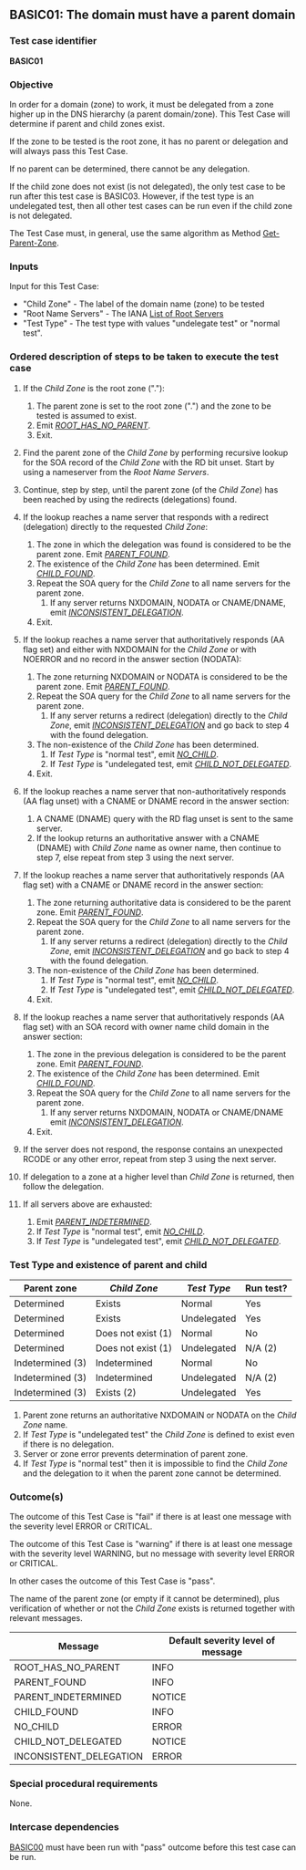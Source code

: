 ## BASIC01: The domain must have a parent domain

### Test case identifier
**BASIC01**

### Objective

In order for a domain (zone) to work, it must be delegated from a 
zone higher up in the DNS hierarchy (a parent domain/zone). 
This Test Case will determine if parent and child zones exist.

If the zone to be tested is the root zone, it has no parent or
delegation and will always pass this Test Case.

If no parent can be determined, there cannot be any delegation.

If the child zone does not exist (is not delegated), the only 
test case to be run after this test case is BASIC03. However, 
if the test type is an undelegated test, then all other test cases 
can be run even if the child zone is not delegated.

The Test Case must, in general, use the same algorithm as Method
[Get-Parent-Zone].

### Inputs

Input for this Test Case:
* "Child Zone" - The label of the domain name (zone) to be tested
* "Root Name Servers" - The IANA [List of Root Servers] 
* "Test Type" - The test type with values "undelegate test" or "normal test".

### Ordered description of steps to be taken to execute the test case

1. If the *Child Zone* is the root zone ("."):
   1. The parent zone is set to the root zone (".") and the zone to be 
      tested is assumed to exist. 
   2. Emit *[ROOT_HAS_NO_PARENT]*.
   3. Exit.

2. Find the parent zone of the *Child Zone* by performing recursive 
   lookup for the SOA record of the *Child Zone* with the RD bit unset.
   Start by using a nameserver from the *Root Name Servers*.

3. Continue, step by step, until the parent zone (of the *Child Zone*) has 
   been reached by using the redirects (delegations) found.

4. If the lookup reaches a name server that responds with a redirect 
   (delegation) directly to the requested *Child Zone*:
   1. The zone in which the delegation was found is considered to be the 
      parent zone. Emit *[PARENT_FOUND]*.
   2. The existence of the *Child Zone* has been determined. Emit 
      *[CHILD_FOUND]*.
   3. Repeat the SOA query for the *Child Zone* to all name servers for 
      the parent zone.
      1. If any server returns NXDOMAIN, NODATA or CNAME/DNAME, 
      	 emit *[INCONSISTENT_DELEGATION]*. 
   4. Exit.

5. If the lookup reaches a name server that authoritatively responds
   (AA flag set) and either with NXDOMAIN for the *Child Zone* or
   with NOERROR and no record in the answer section (NODATA): 
   1. The zone returning NXDOMAIN or NODATA is considered to be the parent 
      zone. Emit *[PARENT_FOUND]*.
   2. Repeat the SOA query for the *Child Zone* to all name servers for the
      parent zone.
      1. If any server returns a redirect (delegation) directly to the *Child
      	 Zone*, emit *[INCONSISTENT_DELEGATION]* and go back to step 4 with 
      	 the found delegation.
   3. The non-existence of the *Child Zone* has been determined. 
      1. If *Test Type* is "normal test", emit *[NO_CHILD]*.
      2. If *Test Type* is "undelegated test, emit *[CHILD_NOT_DELEGATED]*.
   4. Exit.

6. If the lookup reaches a name server that non-authoritatively responds
   (AA flag unset) with a CNAME or DNAME record in the answer section:
   1. A CNAME (DNAME) query with the RD flag unset is sent to the same server.
   2. If the lookup returns an authoritative answer with a CNAME (DNAME) with
      *Child Zone* name as owner name, then continue to step 7, else repeat 
      from step 3 using the next server. 

7. If the lookup reaches a name server that authoritatively responds
   (AA flag set) with a CNAME or DNAME record in the answer section:
   1. The zone returning authoritative data is considered to be the parent zone. 
      Emit *[PARENT_FOUND]*.
   2. Repeat the SOA query for the *Child Zone* to all name servers for the
      parent zone.
      1. If any server returns a redirect (delegation) directly to the *Child
      	 Zone*, emit *[INCONSISTENT_DELEGATION]* and go back to step 4 with 
      	 the found delegation.
   3. The non-existence of the *Child Zone* has been determined. 
      1. If *Test Type* is "normal test", emit *[NO_CHILD]*. 
      2. If *Test Type* is "undelegated test", emit *[CHILD_NOT_DELEGATED]*.
   4. Exit.

8. If the lookup reaches a name server that authoritatively responds
   (AA flag set) with an SOA record with owner name child domain in the 
   answer section:
   1. The zone in the previous delegation is considered to be the parent 
      zone. Emit *[PARENT_FOUND]*.
   2. The existence of the *Child Zone* has been determined. Emit
      *[CHILD_FOUND]*.
   3. Repeat the SOA query for the *Child Zone* to all name servers for the
      parent zone.
      1. If any server returns NXDOMAIN, NODATA or CNAME/DNAME emit 
      	 *[INCONSISTENT_DELEGATION]*.
   4. Exit.

9. If the server does not respond, the response contains an unexpected RCODE or
    any other error, repeat from step 3 using the next server. 

10. If delegation to a zone at a higher level than *Child Zone* is returned, 
    then follow the delegation.

11. If all servers above are exhausted: 
    1. Emit *[PARENT_INDETERMINED]*.
    1. If *Test Type* is "normal test", emit *[NO_CHILD]*.
    2. If *Test Type* is "undelegated test", emit *[CHILD_NOT_DELEGATED]*.

### Test Type and existence of parent and child 

Parent zone     | *Child Zone*       | *Test Type* | Run test?
----------------|--------------------|-------------|---------------------
Determined      | Exists             | Normal      | Yes
Determined      | Exists             | Undelegated | Yes
Determined      | Does not exist (1) | Normal      | No
Determined      | Does not exist (1) | Undelegated | N/A (2)
Indetermined (3)| Indetermined       | Normal      | No
Indetermined (3)| Indetermined       | Undelegated | N/A (2)
Indetermined (3)| Exists (2)         | Undelegated | Yes

1. Parent zone returns an authoritative NXDOMAIN or NODATA on the 
   *Child Zone* name.
2. If *Test Type* is "undelegated test" the *Child Zone* is
   defined to exist even if there is no delegation.
3. Server or zone error prevents determination of parent zone.
4. If *Test Type* is "normal test" then it is impossible to find the *Child Zone*
   and the delegation to it when the parent zone cannot be determined.

### Outcome(s)

The outcome of this Test Case is "fail" if there is at least one message 
with the severity level ERROR or CRITICAL.

The outcome of this Test Case is "warning" if there is at least one 
message with the severity level WARNING, but no message with severity level 
ERROR or CRITICAL.

In other cases the outcome of this Test Case is "pass".

The name of the parent zone (or empty if it cannot be determined), plus
verification of whether or not the *Child Zone* exists is returned together 
with relevant messages.

Message                        |Default severity level of message
-------------------------------|----------------------------------------------
ROOT_HAS_NO_PARENT             |INFO
PARENT_FOUND                   |INFO
PARENT_INDETERMINED            |NOTICE
CHILD_FOUND                    |INFO
NO_CHILD                       |ERROR
CHILD_NOT_DELEGATED            |NOTICE
INCONSISTENT_DELEGATION        |ERROR

### Special procedural requirements

None.

### Intercase dependencies

[BASIC00] must have been run with "pass" outcome before this test case
can be run.



[List of Root Servers]: https://www.iana.org/domains/root/servers

[BASIC00]: basic00.md

[BASIC03]: basic03.md

[ROOT_HAS_NO_PARENT]: #outcomes

[PARENT_FOUND]: #outcomes

[PARENT_INDETERMINED]: #outcomes

[UNDEL_AND_PARENT_INDETERMINED]: #outcomes

[CHILD_FOUND]: #outcomes

[NO_CHILD]: #outcomes

[CHILD_NOT_DELEGATED]: #outcomes

[INCONSISTENT_DELEGATION]: #outcomes

[Get-Parent-Zone]: ../Methods.md#method-get-parent-zone

